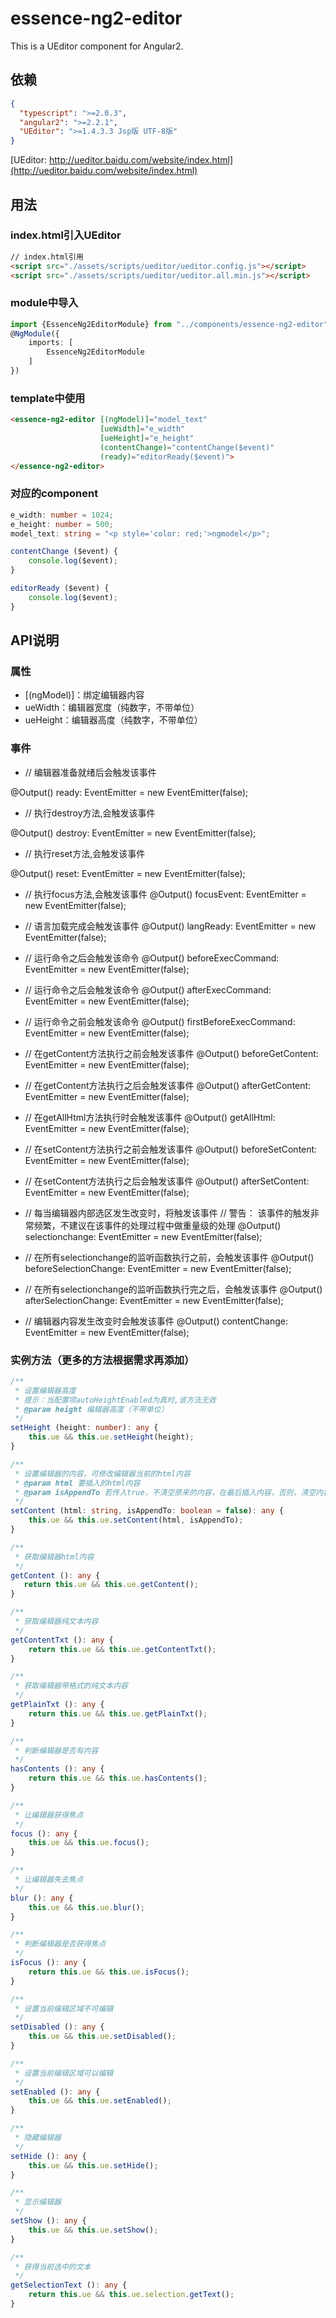 # essence-ng2-editor

This is a UEditor component for Angular2.

## 依赖
```json
{
  "typescript": ">=2.0.3",
  "angular2": ">=2.2.1",
  "UEditor": ">=1.4.3.3 Jsp版 UTF-8版"
}
```

[UEditor: http://ueditor.baidu.com/website/index.html](http://ueditor.baidu.com/website/index.html)

## 用法

### index.html引入UEditor
```html
// index.html引用
<script src="./assets/scripts/ueditor/ueditor.config.js"></script>
<script src="./assets/scripts/ueditor/ueditor.all.min.js"></script>
```

### module中导入
```typescript
import {EssenceNg2EditorModule} from "../components/essence-ng2-editor";
@NgModule({
    imports: [
        EssenceNg2EditorModule
    ]
})
```

### template中使用
```html
<essence-ng2-editor [(ngModel)]="model_text"
                    [ueWidth]="e_width"
                    [ueHeight]="e_height"
                    (contentChange)="contentChange($event)"
                    (ready)="editorReady($event)">
</essence-ng2-editor>
```

### 对应的component
```typescript
e_width: number = 1024;
e_height: number = 500;
model_text: string = "<p style='color: red;'>ngmodel</p>";

contentChange ($event) {
    console.log($event);
}

editorReady ($event) {
    console.log($event);
}
```

## API说明

### 属性

- [(ngModel)]：绑定编辑器内容
- ueWidth：编辑器宽度（纯数字，不带单位）
- ueHeight：编辑器高度（纯数字，不带单位）

### 事件

- // 编辑器准备就绪后会触发该事件

@Output()
ready: EventEmitter<any> = new EventEmitter<any>(false);

- // 执行destroy方法,会触发该事件

@Output()
destroy: EventEmitter<any> = new EventEmitter<any>(false);

- // 执行reset方法,会触发该事件

@Output()
reset: EventEmitter<any> = new EventEmitter<any>(false);

- // 执行focus方法,会触发该事件
@Output()
focusEvent: EventEmitter<any> = new EventEmitter<any>(false);

- // 语言加载完成会触发该事件
@Output()
langReady: EventEmitter<any> = new EventEmitter<any>(false);

- // 运行命令之后会触发该命令
@Output()
beforeExecCommand: EventEmitter<any> = new EventEmitter<any>(false);

- // 运行命令之后会触发该命令
@Output()
afterExecCommand: EventEmitter<any> = new EventEmitter<any>(false);

- // 运行命令之前会触发该命令
@Output()
firstBeforeExecCommand: EventEmitter<any> = new EventEmitter<any>(false);

- // 在getContent方法执行之前会触发该事件
@Output()
beforeGetContent: EventEmitter<any> = new EventEmitter<any>(false);

- // 在getContent方法执行之后会触发该事件
@Output()
afterGetContent: EventEmitter<any> = new EventEmitter<any>(false);

- // 在getAllHtml方法执行时会触发该事件
@Output()
getAllHtml: EventEmitter<any> = new EventEmitter<any>(false);

- // 在setContent方法执行之前会触发该事件
@Output()
beforeSetContent: EventEmitter<any> = new EventEmitter<any>(false);

- // 在setContent方法执行之后会触发该事件
@Output()
afterSetContent: EventEmitter<any> = new EventEmitter<any>(false);

- // 每当编辑器内部选区发生改变时，将触发该事件
// 警告： 该事件的触发非常频繁，不建议在该事件的处理过程中做重量级的处理
@Output()
selectionchange: EventEmitter<any> = new EventEmitter<any>(false);

- // 在所有selectionchange的监听函数执行之前，会触发该事件
@Output()
beforeSelectionChange: EventEmitter<any> = new EventEmitter<any>(false);

- // 在所有selectionchange的监听函数执行完之后，会触发该事件
@Output()
afterSelectionChange: EventEmitter<any> = new EventEmitter<any>(false);

- // 编辑器内容发生改变时会触发该事件
@Output()
contentChange: EventEmitter<any> = new EventEmitter<any>(false);

### 实例方法（更多的方法根据需求再添加）

```typescript
/**
 * 设置编辑器高度
 * 提示：当配置项autoHeightEnabled为真时,该方法无效
 * @param height 编辑器高度（不带单位）
 */
setHeight (height: number): any {
    this.ue && this.ue.setHeight(height);
}

/**
 * 设置编辑器的内容，可修改编辑器当前的html内容
 * @param html 要插入的html内容
 * @param isAppendTo 若传入true，不清空原来的内容，在最后插入内容，否则，清空内容再插入
 */
setContent (html: string, isAppendTo: boolean = false): any {
    this.ue && this.ue.setContent(html, isAppendTo);
}

/**
 * 获取编辑器html内容
 */
getContent (): any {
   return this.ue && this.ue.getContent();
}

/**
 * 获取编辑器纯文本内容
 */
getContentTxt (): any {
    return this.ue && this.ue.getContentTxt();
}

/**
 * 获取编辑器带格式的纯文本内容
 */
getPlainTxt (): any {
    return this.ue && this.ue.getPlainTxt();
}

/**
 * 判断编辑器是否有内容
 */
hasContents (): any {
    return this.ue && this.ue.hasContents();
}

/**
 * 让编辑器获得焦点
 */
focus (): any {
    this.ue && this.ue.focus();
}

/**
 * 让编辑器失去焦点
 */
blur (): any {
    this.ue && this.ue.blur();
}

/**
 * 判断编辑器是否获得焦点
 */
isFocus (): any {
    return this.ue && this.ue.isFocus();
}

/**
 * 设置当前编辑区域不可编辑
 */
setDisabled (): any {
    this.ue && this.ue.setDisabled();
}

/**
 * 设置当前编辑区域可以编辑
 */
setEnabled (): any {
    this.ue && this.ue.setEnabled();
}

/**
 * 隐藏编辑器
 */
setHide (): any {
    this.ue && this.ue.setHide();
}

/**
 * 显示编辑器
 */
setShow (): any {
    this.ue && this.ue.setShow();
}

/**
 * 获得当前选中的文本
 */
getSelectionText (): any {
    return this.ue && this.ue.selection.getText();
}
```